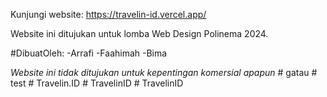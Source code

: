Kunjungi website: https://travelin-id.vercel.app/


Website ini ditujukan untuk lomba Web Design Polinema 2024.

#DibuatOleh:
-Arrafi
-Faahimah
-Bima

*Website ini tidak ditujukan untuk kepentingan komersial apapun*
#   g a t a u 
 
 #   t e s t 
 
 #   T r a v e l i n . I D 
 
 #   T r a v e l i n I D 
 
 #   T r a v e l i n I D 
 
 
